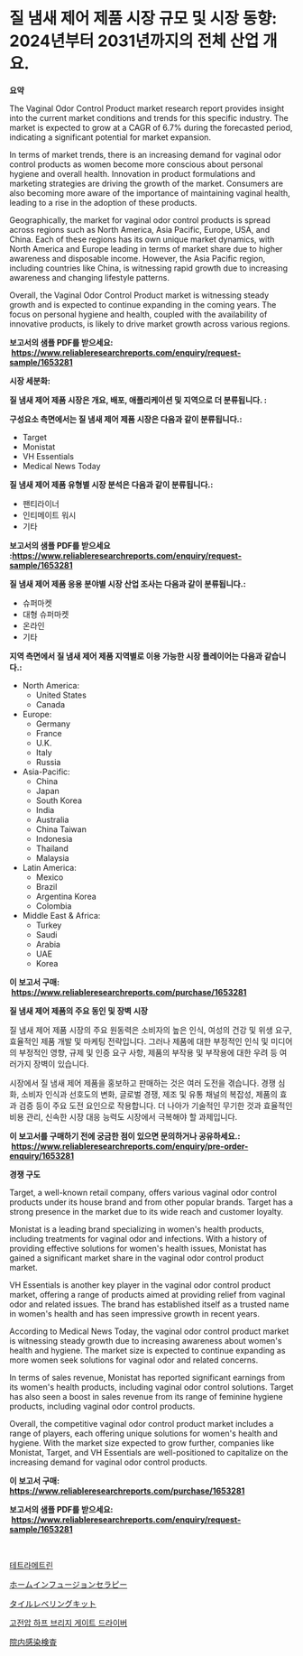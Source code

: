 <p><h1>질 냄새 제어 제품 시장 규모 및 시장 동향: 2024년부터 2031년까지의 전체 산업 개요.</h1></p><p><strong>요약</strong></p>
<p><p>The Vaginal Odor Control Product market research report provides insight into the current market conditions and trends for this specific industry. The market is expected to grow at a CAGR of 6.7% during the forecasted period, indicating a significant potential for market expansion.</p><p>In terms of market trends, there is an increasing demand for vaginal odor control products as women become more conscious about personal hygiene and overall health. Innovation in product formulations and marketing strategies are driving the growth of the market. Consumers are also becoming more aware of the importance of maintaining vaginal health, leading to a rise in the adoption of these products.</p><p>Geographically, the market for vaginal odor control products is spread across regions such as North America, Asia Pacific, Europe, USA, and China. Each of these regions has its own unique market dynamics, with North America and Europe leading in terms of market share due to higher awareness and disposable income. However, the Asia Pacific region, including countries like China, is witnessing rapid growth due to increasing awareness and changing lifestyle patterns.</p><p>Overall, the Vaginal Odor Control Product market is witnessing steady growth and is expected to continue expanding in the coming years. The focus on personal hygiene and health, coupled with the availability of innovative products, is likely to drive market growth across various regions.</p></p>
<p><strong>보고서의 샘플 PDF를 받으세요: &nbsp;<a href="https://www.reliableresearchreports.com/enquiry/request-sample/1653281">https://www.reliableresearchreports.com/enquiry/request-sample/1653281</a></strong></p>
<p><strong>시장 세분화:</strong></p>
<p><strong> 질 냄새 제어 제품 시장은 개요, 배포, 애플리케이션 및 지역으로 더 분류됩니다. :</strong></p>
<p><strong>구성요소 측면에서는 질 냄새 제어 제품 시장은 다음과 같이 분류됩니다.:</strong></p>
<p><ul><li>Target</li><li>Monistat</li><li>VH Essentials</li><li>Medical News Today</li></ul></p>
<p><strong> 질 냄새 제어 제품 유형별 시장 분석은 다음과 같이 분류됩니다.:</strong></p>
<p><ul><li>팬티라이너</li><li>인티메이트 워시</li><li>기타</li></ul></p>
<p><strong>보고서의 샘플 PDF를 받으세요 :<a href="https://www.reliableresearchreports.com/enquiry/request-sample/1653281">https://www.reliableresearchreports.com/enquiry/request-sample/1653281</a></strong></p>
<p><strong> 질 냄새 제어 제품 응용 분야별 시장 산업 조사는 다음과 같이 분류됩니다.:</strong></p>
<p><ul><li>슈퍼마켓</li><li>대형 슈퍼마켓</li><li>온라인</li><li>기타</li></ul></p>
<p><strong>지역 측면에서 질 냄새 제어 제품 지역별로 이용 가능한 시장 플레이어는 다음과 같습니다.:</strong></p>
<p><ul>
    <li>
        North America:
        <ul>
            <li>United States</li>
            <li>Canada</li>
        </ul>
    </li>
    <li>
        Europe:
        <ul>
            <li>Germany</li>
            <li>France</li>
            <li>U.K.</li>
            <li>Italy</li>
            <li>Russia</li>
        </ul>
    </li>
    <li>
        Asia-Pacific:
        <ul>
            <li>China</li>
            <li>Japan</li>
            <li>South Korea</li>
            <li>India</li>
            <li>Australia</li>
            <li>China Taiwan</li>
            <li>Indonesia</li>
            <li>Thailand</li>
            <li>Malaysia</li>
        </ul>
    </li>
    <li>
        Latin America:
        <ul>
            <li>Mexico</li>
            <li>Brazil</li>
            <li>Argentina Korea</li>
            <li>Colombia</li>
        </ul>
    </li>
    <li>
        Middle East & Africa:
        <ul>
            <li>Turkey</li>
            <li>Saudi</li>
            <li>Arabia</li>
            <li>UAE</li>
            <li>Korea</li>
        </ul>
    </li>
    </ul></p>
<p><strong>이 보고서 구매: &nbsp;<a href="https://www.reliableresearchreports.com/purchase/1653281">https://www.reliableresearchreports.com/purchase/1653281</a></strong></p>
<p><strong>질 냄새 제어 제품의 주요 동인 및 장벽 시장</strong></p>
<p><p>질 냄새 제어 제품 시장의 주요 원동력은 소비자의 높은 인식, 여성의 건강 및 위생 요구, 효율적인 제품 개발 및 마케팅 전략입니다. 그러나 제품에 대한 부정적인 인식 및 미디어의 부정적인 영향, 규제 및 인증 요구 사항, 제품의 부작용 및 부작용에 대한 우려 등 여러가지 장벽이 있습니다.</p><p>시장에서 질 냄새 제어 제품을 홍보하고 판매하는 것은 여러 도전을 겪습니다. 경쟁 심화, 소비자 인식과 선호도의 변화, 글로벌 경쟁, 제조 및 유통 채널의 복잡성, 제품의 효과 검증 등이 주요 도전 요인으로 작용합니다. 더 나아가 기술적인 무기한 것과 효율적인 비용 관리, 신속한 시장 대응 능력도 시장에서 극복해야 할 과제입니다.</p></p>
<p><strong>이 보고서를 구매하기 전에 궁금한 점이 있으면 문의하거나 공유하세요.: &nbsp;<a href="https://www.reliableresearchreports.com/enquiry/pre-order-enquiry/1653281">https://www.reliableresearchreports.com/enquiry/pre-order-enquiry/1653281</a></strong></p>
<p><strong>경쟁 구도</strong></p>
<p><p>Target, a well-known retail company, offers various vaginal odor control products under its house brand and from other popular brands. Target has a strong presence in the market due to its wide reach and customer loyalty.</p><p>Monistat is a leading brand specializing in women's health products, including treatments for vaginal odor and infections. With a history of providing effective solutions for women's health issues, Monistat has gained a significant market share in the vaginal odor control product market.</p><p>VH Essentials is another key player in the vaginal odor control product market, offering a range of products aimed at providing relief from vaginal odor and related issues. The brand has established itself as a trusted name in women's health and has seen impressive growth in recent years.</p><p>According to Medical News Today, the vaginal odor control product market is witnessing steady growth due to increasing awareness about women's health and hygiene. The market size is expected to continue expanding as more women seek solutions for vaginal odor and related concerns.</p><p>In terms of sales revenue, Monistat has reported significant earnings from its women's health products, including vaginal odor control solutions. Target has also seen a boost in sales revenue from its range of feminine hygiene products, including vaginal odor control products.</p><p>Overall, the competitive vaginal odor control product market includes a range of players, each offering unique solutions for women's health and hygiene. With the market size expected to grow further, companies like Monistat, Target, and VH Essentials are well-positioned to capitalize on the increasing demand for vaginal odor control products.</p></p>
<p><strong>이 보고서 구매: &nbsp; <a href="https://www.reliableresearchreports.com/purchase/1653281">https://www.reliableresearchreports.com/purchase/1653281</a></strong></p>
<p><strong>보고서의 샘플 PDF를 받으세요: &nbsp;<a href="https://www.reliableresearchreports.com/enquiry/request-sample/1653281">https://www.reliableresearchreports.com/enquiry/request-sample/1653281</a></strong><strong></strong></p>
<p>&nbsp;</p>
<p><p><a href="https://medium.com/@josefarice/%ED%85%8C%ED%8A%B8%EB%9D%BC%EB%A9%94%ED%8A%B8%EB%A6%B0-%EC%8B%9C%EC%9E%A5-%EA%B7%9C%EB%AA%A8-%EC%8B%9C%EC%9E%A5-%EC%A0%84%EB%A7%9D-%EB%B0%8F-%EC%8B%9C%EC%9E%A5-%EC%98%88%EC%B8%A1-2024-2031-cb12ffb87e8e">테트라메트린</a></p><p><a href="https://github.com/cnnriuez22368/Market-Research-Report-List-1/blob/main/999328111631.md">ホームインフュージョンセラピー</a></p><p><a href="https://medium.com/@byroalenzuela76845/%E3%82%BF%E3%82%A4%E3%83%AB%E3%83%AC%E3%83%99%E3%83%AA%E3%83%B3%E3%82%B0%E3%82%AD%E3%83%83%E3%83%88%E5%B8%82%E5%A0%B4%E3%81%AE%E3%82%A4%E3%83%B3%E3%82%B5%E3%82%A4%E3%83%88-%E5%B8%82%E5%A0%B4%E5%8B%95%E5%90%91-%E6%88%90%E9%95%B7-%E4%BA%88%E6%B8%AC-2024%E5%B9%B4%E3%81%8B%E3%82%892031%E5%B9%B4%E3%81%BE%E3%81%A7-7a22d7f12346">タイルレベリングキット</a></p><p><a href="https://medium.com/@simeonbode1/%EA%B3%A0%EC%A0%84%EC%95%95-%ED%95%98%ED%94%84-%EB%B8%8C%EB%A6%AC%EC%A7%80-%EA%B2%8C%EC%9D%B4%ED%8A%B8-%EB%93%9C%EB%9D%BC%EC%9D%B4%EB%B2%84-%EC%8B%9C%EC%9E%A5-%EC%84%B1%EA%B3%B5%EC%A0%81%EC%9D%B8-%EB%B9%84%EC%A6%88%EB%8B%88%EC%8A%A4-%EC%A0%84%EB%9E%B5%EC%9D%98-%ED%95%B5%EC%8B%AC-%EC%9A%94%EC%86%8C-2031%EB%85%84%EA%B9%8C%EC%A7%80%EC%9D%98-%EC%98%88%EC%83%81-909b9307d4de">고전압 하프 브리지 게이트 드라이버</a></p><p><a href="https://github.com/LeanneBruen2023/Market-Research-Report-List-1/blob/main/253443111632.md">院内感染検査</a></p></p>